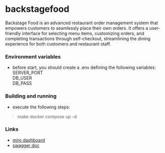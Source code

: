 # backstagefood
Backstage Food is an advanced restaurant order management system that empowers customers to seamlessly place their own orders. It offers a user-friendly interface for selecting menu items, customizing orders, and completing transactions through self-checkout, streamlining the dining experience for both customers and restaurant staff.

### Environment variables
- before start, you should create a .env defining the following variables:   
  SERVER_PORT   
  DB_USER   
  DB_PASS   

### Building and running
- execute the following steps:
> make
> docker compose up -d

### Links 
- [miro dashboard](https://miro.com/app/board/uXjVKg5JFS0=/)
- [swagger doc](http://localhost:8080/swagger/index.html)
